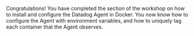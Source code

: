 Congratulations! You have completed the section of the workshop on how to install and configure the Datadog Agent in Docker. You now know how to configure the Agent with environment variables, and how to uniquely tag each container that the Agent observes.
